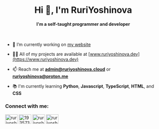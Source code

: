 <h1 align="center">Hi 👋, I'm RuriYoshinova</h1>
<h4 align="center">I'm a self-taught programmer and developer</h4>
<br>

- 🔭 I’m currently working on [my website](https://ruriyoshinova.dev)

- 👨‍💻 All of my projects are available at [www.ruriyoshinova.dev](https://www.ruriyoshinova.dev)

- 📫 Reach me at **[admin@ruriyoshinova.cloud](mailto:admin@ruriyoshinova.cloud)** or **[ruriyoshinova@proton.me](mailto:ruriyoshinova@proton.me)**

- 📚 I'm currently learning **Python**, **Javascript**, **TypeScript**, **HTML**, and **CSS**

<h3 align="left">Connect with me:</h3>
<p align="left">
<a href="https://twitter.com/ruriyoshinova" target="blank"><img align="center" src="https://raw.githubusercontent.com/rahuldkjain/github-profile-readme-generator/master/src/images/icons/Social/twitter.svg" alt="ruriyoshinova" height="30" width="40" /></a>
<a href="https://stackoverflow.com/users/19357355" target="blank"><img align="center" src="https://raw.githubusercontent.com/rahuldkjain/github-profile-readme-generator/master/src/images/icons/Social/stack-overflow.svg" alt="19357355" height="30" width="40" /></a>
<a href="https://fb.com/ruriyoshinova" target="blank"><img align="center" src="https://raw.githubusercontent.com/rahuldkjain/github-profile-readme-generator/master/src/images/icons/Social/facebook.svg" alt="ruriyoshinova" height="30" width="40" /></a>
<a href="https://instagram.com/ruriyoshinova" target="blank"><img align="center" src="https://raw.githubusercontent.com/rahuldkjain/github-profile-readme-generator/master/src/images/icons/Social/instagram.svg" alt="ruriyoshinova" height="30" width="40" /></a>
</p>
